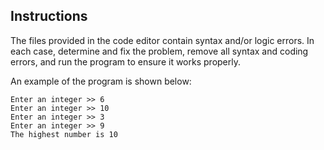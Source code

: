 ## Instructions

The files provided in the code editor contain syntax and/or logic errors. In each case, determine and fix the problem, remove all syntax and coding errors, and run the program to ensure it works properly.

An example of the program is shown below:

```
Enter an integer >> 6
Enter an integer >> 10
Enter an integer >> 3
Enter an integer >> 9
The highest number is 10
```

